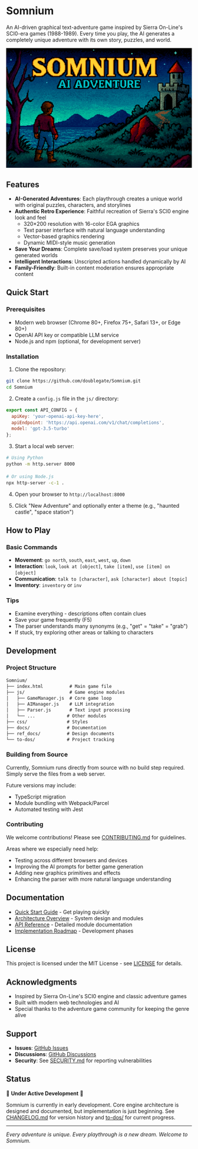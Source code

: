 # Somnium

An AI-driven graphical text-adventure game inspired by Sierra On-Line's SCI0-era games (1988-1989). Every time you play, the AI generates a completely unique adventure with its own story, puzzles, and world.

![Somnium Banner](https://github.com/doublegate/Somnium/blob/main/assets/banner.png)

## Features

- **AI-Generated Adventures**: Each playthrough creates a unique world with original puzzles, characters, and storylines
- **Authentic Retro Experience**: Faithful recreation of Sierra's SCI0 engine look and feel
  - 320×200 resolution with 16-color EGA graphics
  - Text parser interface with natural language understanding
  - Vector-based graphics rendering
  - Dynamic MIDI-style music generation
- **Save Your Dreams**: Complete save/load system preserves your unique generated worlds
- **Intelligent Interactions**: Unscripted actions handled dynamically by AI
- **Family-Friendly**: Built-in content moderation ensures appropriate content

## Quick Start

### Prerequisites

- Modern web browser (Chrome 80+, Firefox 75+, Safari 13+, or Edge 80+)
- OpenAI API key or compatible LLM service
- Node.js and npm (optional, for development server)

### Installation

1. Clone the repository:
```bash
git clone https://github.com/doublegate/Somnium.git
cd Somnium
```

2. Create a `config.js` file in the `js/` directory:
```javascript
export const API_CONFIG = {
  apiKey: 'your-openai-api-key-here',
  apiEndpoint: 'https://api.openai.com/v1/chat/completions',
  model: 'gpt-3.5-turbo'
};
```

3. Start a local web server:
```bash
# Using Python
python -m http.server 8000

# Or using Node.js
npx http-server -c-1 .
```

4. Open your browser to `http://localhost:8000`

5. Click "New Adventure" and optionally enter a theme (e.g., "haunted castle", "space station")

## How to Play

### Basic Commands
- **Movement**: `go north`, `south`, `east`, `west`, `up`, `down`
- **Interaction**: `look`, `look at [object]`, `take [item]`, `use [item] on [object]`
- **Communication**: `talk to [character]`, `ask [character] about [topic]`
- **Inventory**: `inventory` or `inv`

### Tips
- Examine everything - descriptions often contain clues
- Save your game frequently (F5)
- The parser understands many synonyms (e.g., "get" = "take" = "grab")
- If stuck, try exploring other areas or talking to characters

## Development

### Project Structure
```
Somnium/
├── index.html          # Main game file
├── js/                 # Game engine modules
│   ├── GameManager.js  # Core game loop
│   ├── AIManager.js    # LLM integration
│   ├── Parser.js       # Text input processing
│   └── ...            # Other modules
├── css/               # Styles
├── docs/              # Documentation
├── ref_docs/          # Design documents
└── to-dos/            # Project tracking
```

### Building from Source

Currently, Somnium runs directly from source with no build step required. Simply serve the files from a web server.

Future versions may include:
- TypeScript migration
- Module bundling with Webpack/Parcel
- Automated testing with Jest

### Contributing

We welcome contributions! Please see [CONTRIBUTING.md](CONTRIBUTING.md) for guidelines.

Areas where we especially need help:
- Testing across different browsers and devices
- Improving the AI prompts for better game generation
- Adding new graphics primitives and effects
- Enhancing the parser with more natural language understanding

## Documentation

- [Quick Start Guide](docs/quick-start-guide.md) - Get playing quickly
- [Architecture Overview](docs/architecture-overview.md) - System design and modules
- [API Reference](docs/module-api-reference.md) - Detailed module documentation
- [Implementation Roadmap](docs/implementation-roadmap.md) - Development phases

## License

This project is licensed under the MIT License - see [LICENSE](LICENSE) for details.

## Acknowledgments

- Inspired by Sierra On-Line's SCI0 engine and classic adventure games
- Built with modern web technologies and AI
- Special thanks to the adventure game community for keeping the genre alive

## Support

- **Issues**: [GitHub Issues](https://github.com/doublegate/Somnium/issues)
- **Discussions**: [GitHub Discussions](https://github.com/doublegate/Somnium/discussions)
- **Security**: See [SECURITY.md](SECURITY.md) for reporting vulnerabilities

## Status

🚧 **Under Active Development** 🚧

Somnium is currently in early development. Core engine architecture is designed and documented, but implementation is just beginning. See [CHANGELOG.md](CHANGELOG.md) for version history and [to-dos/](to-dos/) for current progress.

---

*Every adventure is unique. Every playthrough is a new dream. Welcome to Somnium.*